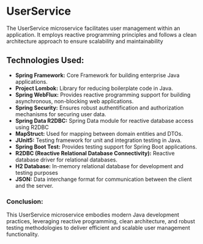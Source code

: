 # UserService

The UserService microservice facilitates user management within an application. It employs reactive programming principles and follows a clean architecture approach
to ensure scalability and maintainability

## Technologies Used:
- __Spring Framework:__ Core Framework for building enterprise Java applications.
- __Project Lombok:__ Library for reducing boilerplate code in Java.
- __Spring WebFlux:__ Provides reactive programming support for building asynchronous, non-blocking web applications.
- __Spring Security:__ Ensures robust authentification and authorization mechanisms for securing user data.
- __Spring Data R2DBC:__ Spring Data module for reactive database access using R2DBC
- __MapStruct:__ Used for mapping between domain entities and DTOs.
- __JUnit5:__ Testing framework for unit and integration testing in Java.
- __Spring Boot Test:__ Provides testing support for Spring Boot applications.
- __R2DBC (Reactive Relational Database Connectivity):__ Reactive database driver for relational databases.
- __H2 Database:__ In-memory relational database for development and testing purposes
- __JSON:__ Data interchange format for communication between the client and the server.

### Conclusion:
This UserService microservice embodies modern Java development practices, leveraging reactive programming,
clean architecture, and robust testing methodologies to deliver efficient and scalable user management functionality.
